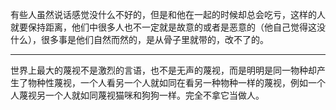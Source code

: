 有些人虽然说话感觉没什么不好的，但是和他在一起的时候却总会吃亏，这样的人就要保持距离，他们中很多人也不一定就是故意的或者是恶意的（他自己觉得这没什么），很多事是他们自然而然的，是从骨子里就带的，改不了的。
___
世界上最大的蔑视不是激烈的言语，也不是无声的蔑视，而是明明是同一物种却产生了物种性蔑视，一个人看另一个人就如同在看另一种物种一样的蔑视，例如一个人蔑视另一个人就如同蔑视猫咪和狗狗一样。完全不拿它当做人。